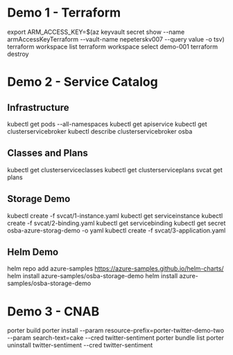 # Demo 1 - Terraform
export ARM_ACCESS_KEY=$(az keyvault secret show --name armAccessKeyTerraform --vault-name nepeterskv007 --query value -o tsv)
terraform workspace list
terraform workspace select demo-001
terraform destroy

# Demo 2 - Service Catalog
## Infrastructure
kubectl get pods --all-namespaces
kubectl get apiservice
kubectl get clusterservicebroker
kubectl describe clusterservicebroker osba

## Classes and Plans
kubectl get clusterserviceclasses
kubectl get clusterserviceplans
svcat get plans

## Storage Demo
kubectl create -f svcat/1-instance.yaml
kubectl get serviceinstance
kubectl create -f svcat/2-binding.yaml
kubectl get servicebinding
kubectl get secret osba-azure-storag-demo -o yaml
kubectl create -f svcat/3-application.yaml

## Helm Demo
helm repo add azure-samples https://azure-samples.github.io/helm-charts/
helm install azure-samples/osba-storage-demo
helm install azure-samples/osba-storage-demo

# Demo 3 -  CNAB
porter build
porter install --param resource-prefix=porter-twitter-demo-two --param search-text=cake --cred twitter-sentiment
porter bundle list
porter uninstall twitter-sentiment --cred twitter-sentiment